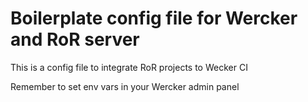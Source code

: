 # Boilerplate config file for Wercker and RoR server 

This is a config file to integrate RoR projects to Wecker CI

Remember to set env vars in your Wercker admin panel

